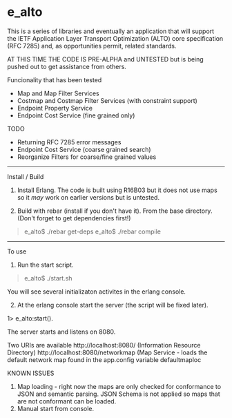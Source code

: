 e_alto
======

This is a series of libraries and eventually an application that will 
support the IETF Application Layer Transport Optimization (ALTO) core
specification (RFC 7285) and, as opportunities permit, related 
standards.

AT THIS TIME THE CODE IS PRE-ALPHA and UNTESTED but is being pushed out 
to get assistance from others.

Funcionality that has been tested
- Map and Map Filter Services
- Costmap and Costmap Filter Services (with constraint support)
- Endpoint Property Service
- Endpoint Cost Service (fine grained only)

TODO
- Returning RFC 7285 error messages
- Endpoint Cost Service (coarse grained search)
- Reorganize Filters for coarse/fine grained values

-----
Install / Build
1. Install Erlang. The code is built using R16B03 but it does not use maps 
so it *may* work on earlier versions but is untested.

2. Build with rebar (install if you don't have it).  From the base 
directory.  (Don't forget to get dependencies first!)
> e_alto$ ./rebar get-deps
> e_alto$ ./rebar compile

-----
To use 
1. Run the start script.
> e_alto$ ./start.sh

You will see several initializaton activites in the erlang console.

2. At the erlang console start the server (the script will be fixed 
later).
  
1> e_alto:start().

The server starts and listens on 8080.

Two URIs are available 
http://localhost:8080/ (Information Resource Directory)
http://localhost:8080/networkmap (Map Service - loads the default 
network map found in the app.config variable defaultmaploc

KNOWN ISSUES
1. Map loading - right now the maps are only checked for conformance to
JSON and semantic parsing.  JSON Schema is not applied so maps that are 
not conformant can be loaded.
2. Manual start from console. 
